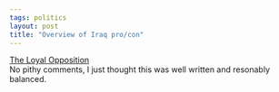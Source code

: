 ```yaml
---
tags: politics
layout: post
title: "Overview of Iraq pro/con"
---
```




<a href="http://www.nytimes.com/2002/08/24/opinion/24KELL.html">The Loyal Opposition</a><br>
No pithy comments, I just thought this was well written and resonably balanced.


